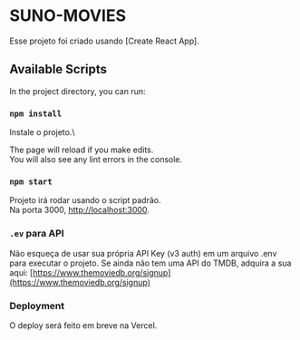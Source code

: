 # SUNO-MOVIES

Esse projeto foi criado usando [Create React App].

## Available Scripts

In the project directory, you can run:

### `npm install`

Instale o projeto.\

The page will reload if you make edits.\
You will also see any lint errors in the console.

### `npm start`

Projeto irá rodar usando o script padrão.\
Na porta 3000, [http://localhost:3000](http://localhost:3000).

### `.ev` para API

Não esqueça de usar sua própria API Key (v3 auth) em um arquivo .env para executar o projeto.
Se ainda não tem uma API do TMDB, adquira a sua aqui: [https://www.themoviedb.org/signup](https://www.themoviedb.org/signup)

### Deployment

O deploy será feito em breve na Vercel.


